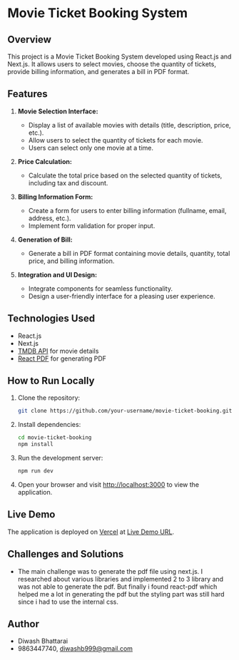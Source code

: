 # Movie Ticket Booking System

## Overview

This project is a Movie Ticket Booking System developed using React.js and Next.js. It allows users to select movies, choose the quantity of tickets, provide billing information, and generates a bill in PDF format.

## Features

1. **Movie Selection Interface:**
    - Display a list of available movies with details (title, description, price, etc.).
    - Allow users to select the quantity of tickets for each movie.
    - Users can select only one movie at a time.

2. **Price Calculation:**
    - Calculate the total price based on the selected quantity of tickets, including tax and discount.

3. **Billing Information Form:**
    - Create a form for users to enter billing information (fullname, email, address, etc.).
    - Implement form validation for proper input.

4. **Generation of Bill:**
    - Generate a bill in PDF format containing movie details, quantity, total price, and billing information.

5. **Integration and UI Design:**
    - Integrate components for seamless functionality.
    - Design a user-friendly interface for a pleasing user experience.

## Technologies Used

- React.js
- Next.js
- [TMDB API](https://www.themoviedb.org/documentation/api) for movie details
- [React PDF](https://react-pdf-viewer.dev/) for generating PDF

## How to Run Locally

1. Clone the repository:

    ```bash
    git clone https://github.com/your-username/movie-ticket-booking.git
    ```

2. Install dependencies:

    ```bash
    cd movie-ticket-booking
    npm install
    ```

3. Run the development server:

    ```bash
    npm run dev
    ```

4. Open your browser and visit [http://localhost:3000](http://localhost:3000) to view the application.

## Live Demo

The application is deployed on [Vercel](https://vercel.com/) at [Live Demo URL](your-live-demo-url).

## Challenges and Solutions

- The main challenge was to generate the pdf file using next.js. I researched about various libraries and implemented 2 to 3 library and was not able to generate the pdf. But finally i found react-pdf which helped me a lot in generating the pdf but the styling part was still hard since i had to use the internal css.

## Author

- Diwash Bhattarai
- 9863447740, diwashb999@gmail.com

